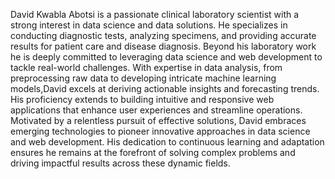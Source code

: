 David Kwabla Abotsi is a passionate clinical laboratory scientist with a strong interest in 
data science and data solutions. He specializes in conducting diagnostic tests, analyzing specimens, 
and providing accurate results for patient care and disease diagnosis. Beyond his laboratory work
he is deeply committed to leveraging data science and web development to tackle real-world challenges. 
With expertise in data analysis, from preprocessing raw data to developing 
intricate machine learning models,David excels at deriving actionable insights and forecasting trends. 
His proficiency extends to building intuitive and responsive web applications that enhance user
experiences and streamline operations. 
Motivated by a relentless pursuit of effective solutions, David embraces emerging technologies 
to pioneer innovative approaches in data science and web development. His dedication to continuous 
learning and adaptation ensures he remains at the forefront of solving complex problems and driving 
impactful results across these dynamic fields.
<!---
ABOT-DK/ABOT-DK is a ✨ special ✨ repository because its `README.md` (this file) appears on your GitHub profile.
You can click the Preview link to take a look at your changes.
--->
